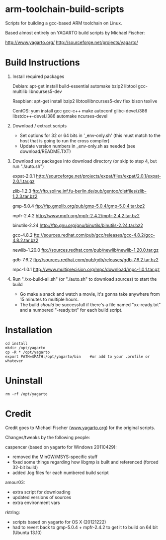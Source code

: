 arm-toolchain-build-scripts
===========================

Scripts for building a gcc-based ARM toolchain on Linux.

Based almost entirely on YAGARTO build scripts by Michael Fischer: 

http://www.yagarto.org/
http://sourceforge.net/projects/yagarto/

Build Instructions
==================

1. Install required packages

    Debian:
    apt-get install build-essential automake bzip2 libtool gcc-multilib libncurses5-dev
    
    Raspbian:
    apt-get install bzip2 libtoollibncurses5-dev flex bison texlive

    CentOS:
    yum install gcc gcc-c++ make autoconf glibc-devel.i386 libstdc++-devel.i386 automake ncurses-devel

2. Download / extract scripts

   - Set options for 32 or 64 bits in '_env-only.sh' (this must match to the host that is going to run the cross compiler)
   - Update version numbers in _env-only.sh as needed (see download/README.TXT)

3. Download src packages into download directory (or skip to step 4, but run "./auto.sh")

   expat-2.0.1
   http://sourceforge.net/projects/expat/files/expat/2.0.1/expat-2.0.1.tar.gz

   zlib-1.2.3
   ftp://ftp.spline.inf.fu-berlin.de/pub/gentoo/distfiles/zlib-1.2.3.tar.bz2

   gmp-5.0.4
   ftp://ftp.gmplib.org/pub/gmp-5.0.4/gmp-5.0.4.tar.bz2

   mpfr-2.4.2
   http://www.mpfr.org/mpfr-2.4.2/mpfr-2.4.2.tar.bz2

   binutils-2.24
   http://ftp.gnu.org/gnu/binutils/binutils-2.24.tar.bz2

   gcc-4.8.2
   ftp://sources.redhat.com/pub/gcc/releases/gcc-4.8.2/gcc-4.8.2.tar.bz2

   newlib-1.20.0
   ftp://sources.redhat.com/pub/newlib/newlib-1.20.0.tar.gz

   gdb-7.6.2
   ftp://sources.redhat.com/pub/gdb/releases/gdb-7.6.2.tar.bz2

   mpc-1.0.1
   http://www.multiprecision.org/mpc/download/mpc-1.0.1.tar.gz

4. Run "./xx-build-all.sh" (or "./auto.sh" to download sources) to start the build
   - Go make a snack and watch a movie, it's gonna take anywhere from 15 minutes to multiple hours.
   - The build *should* be successfull if there's a file named "xx-ready.txt" and a numbered "-ready.txt" for each build script.

Installation
============

    cd install
    mkdir /opt/yagarto
    cp -R * /opt/yagarto
    export PATH=$PATH:/opt/yagarto/bin    #or add to your .profile or whatever

Uninstall
=========

    rm -rf /opt/yagarto

Credit
======

Credit goes to Michael Fischer (www.yagarto.org) for the original scripts. 

Changes/tweaks by the following people:

caspencer (based on yagarto for Windows 20110429):
- removed the MinGW/MSYS-specific stuff
- fixed some things regarding how libgmp is built and referenced (forced 32-bit build)
- added .log files for each numbered build script

amour03:
- extra script for downloading
- updated versions of sources
- extra environment vars

rktrlng:
- scripts based on yagarto for OS X (20121222)
- had to revert back to gmp-5.0.4 + mpfr-2.4.2 to get it to build on 64 bit (Ubuntu 13.10)

